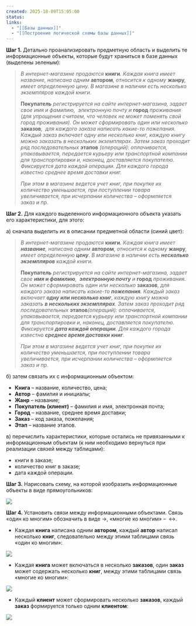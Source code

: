 ```yaml
---
created: 2025-10-09T15:05:00
status:
links:
  - "[[Базы данных]]"
  - "[[Построение логической схемы базы данных]]"
---
```

**Шаг 1.** Детально проанализировать предметную область и выделить те информационные объекты, которые будут храниться в базе данных (выделены зеленым):

> _В интернет-магазине продаются_ **книги**_. Каждая книга имеет название, написана одним_ **автором**_, относится к одному_ **жанру**_, имеет определенную цену. В магазине в наличии есть несколько экземпляров каждой книги._ 
> 
> **Покупатель** _регистрируется на сайте интернет-магазина, задает свое имя и фамилию,  электронную почту и_ **город** _проживания (для упрощения считаем, что человек не может поменять свой город проживания). Он может сформировать один или несколько_ **заказов**_,  для каждого заказа написать какие-то пожелания. Каждый заказ включает одну или несколько книг, каждую книгу можно заказать в нескольких экземплярах. Затем заказ проходит ряд последовательных_ **этапов** _(операций): оплачивается, упаковывается, передается курьеру или транспортной компании для транспортировки и, наконец, доставляется покупателю. Фиксируется дата каждой операции. Для каждого города известно среднее время доставки книг._
> 
> _При этом в магазине ведется учет книг, при покупке их количество уменьшается, при поступлении товара увеличивается, при исчерпании количества_ – _оформляется заказ и пр._

**Шаг 2.** Для каждого выделенного информационного объекта указать его характеристики, для этого:

а) сначала выделить их в описании предметной области (синий цвет): 

> _В интернет-магазине продаются_ **книги**_. Каждая книга имеет **название**, написана одним_ **автором**_, относится к одному_ **жанру**_, имеет определенную **цену**. В магазине в наличии есть **несколько экземпляров** каждой книги._ 
> 
> **Покупатель** _регистрируется на сайте интернет-магазина, задает свое **имя и фамилию**,  **электронную почту** и_ **город** _проживания. Он может сформировать один или несколько_ **заказов**_, для каждого заказа написать какие-то **пожелания**. Каждый заказ включает **одну или несколько книг**, каждую книгу можно заказать **в нескольких экземплярах**. Затем заказ проходит ряд последовательных_ **этапов**_(операций): оплачивается, упаковывается, передается курьеру или транспортной компании для транспортировки и, наконец, доставляется покупателю. Фиксируется **дата каждой операции**. Для каждого города известно **среднее время доставки книг**._
> 
> _При этом в магазине ведется учет книг, при покупке их количество уменьшается, при поступлении товара увеличивается, при исчерпании количества_ – _оформляется заказ и пр._

б) затем связать их с информационным объектом: 

- **Книга** – название, количество, цена;
- **Автор** – фамилия и инициалы;
- **Жанр** – название;
- **Покупатель (клиент)** – фамилия и имя, электронная почта;
- **Город** – название, среднее время доставки;
- **Заказ** – код заказа, пожелания;
- **Этап** – название этапов.

в) перечислить характеристики, которые остались не привязанными к информационным объектам (к ним необходимо вернуться при реализации связей между таблицами): 

- книги в заказе;
- количество книг в заказе;
- дата каждой операции.

**Шаг 3.** Нарисовать схему, на которой изобразить информационные объекты в виде прямоугольников:

![](https://ucarecdn.com/055576f4-5c29-4ee6-a836-2cc4af782e27/)

**Шаг 4.** Установить связи между информационными объектами. Связь «один ко многим» обозначить в виде →, «многие ко многим» –  ↔.

- Каждая **книга** написана одним **автором**, каждый **автор** написал несколько **книг**, следовательно между этими таблицами связь «один ко многим»:

![](https://ucarecdn.com/e1ca410d-e61c-46ac-aa01-8a170e5c53b4/)

- Каждая **книга** может включаться в несколько **заказов**, один **заказ** может содержать несколько **книг**, между этими таблицами связь «многие ко многим»:

![](https://ucarecdn.com/29da39a3-ae36-4bb4-a473-32e50a30cf1f/)

- Каждый **клиент** может сформировать несколько **заказов**, каждый **заказ** формируется только одним **клиентом**:

![](https://ucarecdn.com/8cc1f9b4-4851-4f65-8d82-9449c1d879b0/)
































